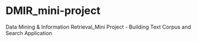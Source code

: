 # DMIR_mini-project
Data Mining &amp; Information Retrieval_Mini Project - Building Text Corpus and Search Application
